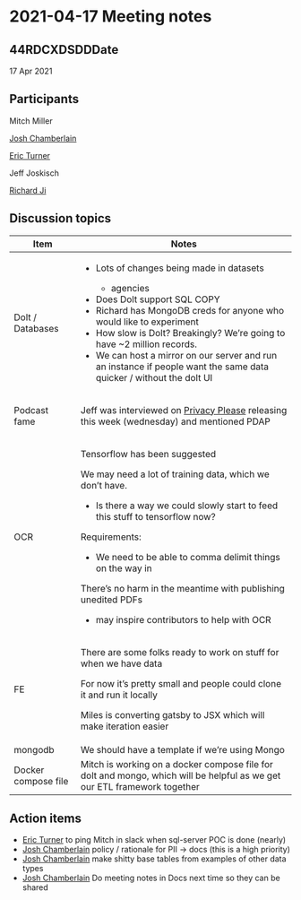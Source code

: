 # 2021-04-17 Meeting notes

## 44RDCXDSDDDate <a href="#id-2021-04-17meetingnotes-44rdcxdsdddate" id="id-2021-04-17meetingnotes-44rdcxdsdddate"></a>

17 Apr 2021

## Participants <a href="#id-2021-04-17meetingnotes-participants" id="id-2021-04-17meetingnotes-participants"></a>

Mitch Miller

[Josh Chamberlain](https://pdap.atlassian.net/wiki/people/6068f9e790e3950069fbaaf4?ref=confluence)

[Eric Turner](https://pdap.atlassian.net/wiki/people/6069da262b469c007014d7fa?ref=confluence)

Jeff Joskisch

[Richard Ji](https://pdap.atlassian.net/wiki/people/5f8f95be0e068b00766b6903?ref=confluence)

## Discussion topics <a href="#id-2021-04-17meetingnotes-discussiontopics" id="id-2021-04-17meetingnotes-discussiontopics"></a>

| Item                    | Notes                                                                                                                                                                                                                                                                                                                                                                                                                        |
| ----------------------- | ---------------------------------------------------------------------------------------------------------------------------------------------------------------------------------------------------------------------------------------------------------------------------------------------------------------------------------------------------------------------------------------------------------------------------- |
| Dolt / Databases        | <ul><li><p>Lots of changes being made in datasets</p><ul><li>agencies</li></ul></li><li>Does Dolt support SQL COPY</li><li>Richard has MongoDB creds for anyone who would like to experiment</li><li>How slow is Dolt? Breakingly? We’re going to have ~2 million records.</li><li>We can host a mirror on our server and run an instance if people want the same data quicker / without the dolt UI</li></ul>               |
| <p>Podcast fame<br></p> | <p>Jeff was interviewed on <a href="https://www.spirion.com/privacy-please-podcast/">Privacy Please</a> releasing this week (wednesday) and mentioned PDAP<br></p>                                                                                                                                                                                                                                                           |
| OCR                     | <p>Tensorflow has been suggested</p><p>We may need a lot of training data, which we don’t have.</p><ul><li>Is there a way we could slowly start to feed this stuff to tensorflow now?</li></ul><p>Requirements:</p><ul><li>We need to be able to comma delimit things on the way in</li></ul><p>There’s no harm in the meantime with publishing unedited PDFs</p><ul><li>may inspire contributors to help with OCR</li></ul> |
| FE                      | <p>There are some folks ready to work on stuff for when we have data</p><p>For now it’s pretty small and people could clone it and run it locally</p><p>Miles is converting gatsby to JSX which will make iteration easier</p>                                                                                                                                                                                               |
| mongodb                 | We should have a template if we’re using Mongo                                                                                                                                                                                                                                                                                                                                                                               |
| Docker compose file     | Mitch is working on a docker compose file for dolt and mongo, which will be helpful as we get our ETL framework together                                                                                                                                                                                                                                                                                                     |

## Action items <a href="#id-2021-04-17meetingnotes-actionitems" id="id-2021-04-17meetingnotes-actionitems"></a>

* [Eric Turner](https://pdap.atlassian.net/wiki/people/6069da262b469c007014d7fa?ref=confluence) to ping Mitch in slack when sql-server POC is done (nearly)
* [Josh Chamberlain](https://pdap.atlassian.net/wiki/people/6068f9e790e3950069fbaaf4?ref=confluence) policy / rationale for PII → docs (this is a high priority)
* [Josh Chamberlain](https://pdap.atlassian.net/wiki/people/6068f9e790e3950069fbaaf4?ref=confluence) make shitty base tables from examples of other data types
* [Josh Chamberlain](https://pdap.atlassian.net/wiki/people/6068f9e790e3950069fbaaf4?ref=confluence) Do meeting notes in Docs next time so they can be shared

